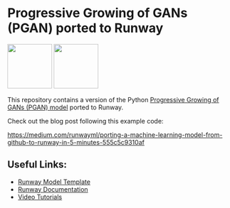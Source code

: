 # Progressive Growing of GANs (PGAN) ported to Runway

<a href="runwayml://model=365" target="_blank"><img src="https://runway.nyc3.cdn.digitaloceanspaces.com/assets/github/runway-badge.png" width=100/></a>
<a href="http://sdk.runwayml.com" target="_blank"><img src="https://runway.nyc3.cdn.digitaloceanspaces.com/assets/github/open-in-runway-badge.png" width=100/></a>

This repository contains a version of the Python [Progressive Growing of GANs (PGAN) model](https://github.com/tkarras/progressive_growing_of_gans) ported to Runway. 

Check out the blog post following this example code:

https://medium.com/runwayml/porting-a-machine-learning-model-from-github-to-runway-in-5-minutes-555c5c9310af

## Useful Links:

- [Runway Model Template](https://github.com/runwayml/model-template)
- [Runway Documentation](http://docs.runwayml.com)
- [Video Tutorials](https://www.youtube.com/channel/UCUBqu_z5uP0AZhYtuyFZB3g)